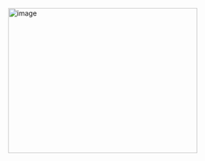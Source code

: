 <img width="385" height="297" alt="image" src="https://github.com/user-attachments/assets/7f1fec1e-0773-4a32-9d2c-ccdd0247b834" />
